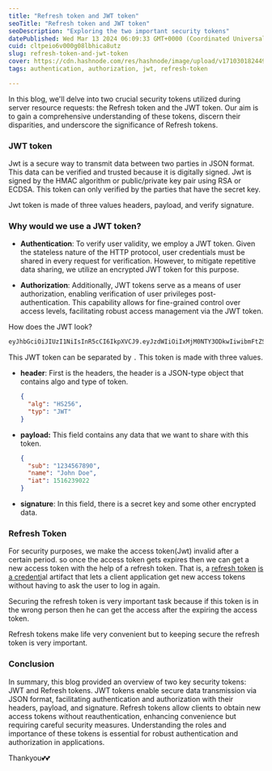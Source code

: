 ```yaml
---
title: "Refresh token and JWT token"
seoTitle: "Refresh token and JWT token"
seoDescription: "Exploring the two important security tokens"
datePublished: Wed Mar 13 2024 06:09:33 GMT+0000 (Coordinated Universal Time)
cuid: cltpeio6v000g08lbhica8utz
slug: refresh-token-and-jwt-token
cover: https://cdn.hashnode.com/res/hashnode/image/upload/v1710301824497/5ec84dcd-f47f-4904-850a-bac359adc4c5.png
tags: authentication, authorization, jwt, refresh-token

---
```


In this blog, we'll delve into two crucial security tokens utilized during server resource requests: the Refresh token and the JWT token. Our aim is to gain a comprehensive understanding of these tokens, discern their disparities, and underscore the significance of Refresh tokens.

### JWT token

Jwt is a secure way to transmit data between two parties in JSON format. This data can be verified and trusted because it is digitally signed. Jwt is signed by the HMAC algorithm or public/private key pair using RSA or ECDSA. This token can only verified by the parties that have the secret key.

Jwt token is made of three values headers, payload, and verify signature.

### Why would we use a JWT token?

* **Authentication**: To verify user validity, we employ a JWT token. Given the stateless nature of the HTTP protocol, user credentials must be shared in every request for verification. However, to mitigate repetitive data sharing, we utilize an encrypted JWT token for this purpose.
    
* **Authorization**: Additionally, JWT tokens serve as a means of user authorization, enabling verification of user privileges post-authentication. This capability allows for fine-grained control over access levels, facilitating robust access management via the JWT token.
    

How does the JWT look?

```xml
eyJhbGciOiJIUzI1NiIsInR5cCI6IkpXVCJ9.eyJzdWIiOiIxMjM0NTY3ODkwIiwibmFtZSI6IkpvaG4gRG9lIiwiaWF0IjoxNTE2MjM5MDIyfQ.SflKxwRJSMeKKF2QT4fwpMeJf36POk6yJV_adQssw5c
```

This JWT token can be separated by `.` This token is made with three values.

* **header**: First is the headers, the header is a JSON-type object that contains algo and type of token.
    
    ```json
    {
      "alg": "HS256",
      "typ": "JWT"
    }
    ```
    
* **payload:** This field contains any data that we want to share with this token.
    
    ```json
    {
      "sub": "1234567890",
      "name": "John Doe",
      "iat": 1516239022
    }
    ```
    
* **signature**: In this field, there is a secret key and some other encrypted data.
    

### Refresh Token

For security purposes, we make the access token(Jwt) invalid after a certain period. so once the access token gets expires then we can get a new access token with the help of a refresh token. That is, a [refresh token](https://auth0.com/docs/tokens/refresh-tokens) [is a credenti](https://auth0.com/docs/tokens/refresh-tokens)al artifact that lets a client application get new access tokens without having to ask the user to log in again.

Securing the refresh token is very important task because if this token is in the wrong person then he can get the access after the expiring the access token.

Refresh tokens make life very convenient but to keeping secure the refresh token is very important.

### Conclusion

In summary, this blog provided an overview of two key security tokens: JWT and Refresh tokens. JWT tokens enable secure data transmission via JSON format, facilitating authentication and authorization with their headers, payload, and signature. Refresh tokens allow clients to obtain new access tokens without reauthentication, enhancing convenience but requiring careful security measures. Understanding the roles and importance of these tokens is essential for robust authentication and authorization in applications.

Thankyou💕💕